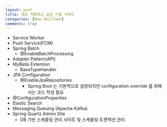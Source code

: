 ```yaml
---
layout: post
title: 새로 적용하고 싶은 기술 키워드
categories: [New SkillSet]
comments: true
---
```


- Service Worker
- Push Service(FCM)
- Spring Batch
  - @EnableBatchProcessing
- Adapter Pattern(API)
- MyBatis Extention
  - BaseTypeHandler
- JPA Configuration
  - @EnableJpaRepositories
    - Spring Boot 는 기본적으로 설정되지만 configuration override 를 위해서는 코드 작성 필요
- @ConfigurationProperties
- Elastic Search
- Messaging Queuing (Apache Kafka)
- Spring Quartz Admin Site
  - DB 기반 스케줄링 관리 사이트 및 스케줄링 트랜잭션 관리


